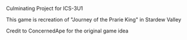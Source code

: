 Culminating Project for ICS-3U1

This game is recreation of "Journey of the Prarie King" in Stardew Valley

Credit to ConcernedApe for the original game idea
